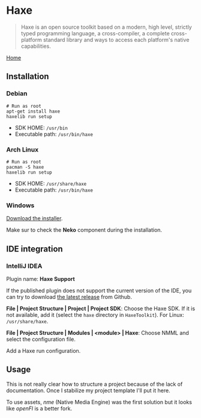 # Haxe

> Haxe is an open source toolkit based on a modern, high level, strictly typed
> programming language, a cross-compiler, a complete cross-platform standard
> library and ways to access each platform's native capabilities. 

[Home][haxe-home]

## Installation

### Debian

```shell
# Run as root
apt-get install haxe
haxelib run setup
```

- SDK HOME: `/usr/bin`
- Executable path: `/usr/bin/haxe`

### Arch Linux

```shell
# Run as root
pacman -S haxe
haxelib run setup
```

- SDK HOME: `/usr/share/haxe`
- Executable path: `/usr/bin/haxe`

### Windows

[Download the installer][haxe-download]. 

Make sur to check the **Neko** component during the installation.

## IDE integration

### IntelliJ IDEA

Plugin name: **Haxe Support**

If the published plugin does not support the current version of the IDE,
you can try to download [the latest release][intellij-haxe-releases] from
Github.

**File | Project Structure | Project | Project SDK**: Choose the Haxe SDK.
If it is not available, add it (select the `haxe` directory in `HaxeToolkit`).
For Linux: `/usr/share/haxe`.

**File | Project Structure | Modules | \<module\> | Haxe**: Choose NMML and
select the configuration file.

Add a Haxe run configuration.

## Usage

This is not really clear how to structure a project because of the lack of
documentation. Once I stabilize my project template I'll put it here.

To use assets, _nme_ (Native Media Engine) was the first solution but it looks like
_openFl_ is a better fork.


[haxe-home]: http://haxe.org/index.md
[haxe-download]: http://haxe.org/download/index.md
[intellij-haxe-releases]: https://github.com/TiVo/intellij-haxe/releases
